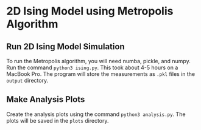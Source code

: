 # 2D Ising Model using Metropolis Algorithm

## Run 2D Ising Model Simulation
To run the Metropolis algorithm, you will need numba, pickle, and numpy. Run the command `python3 ising.py`. This took about 4-5 hours on a MacBook Pro. The program will store the measurements as `.pkl` files in the `output` directory.

## Make Analysis Plots
Create the analysis plots using the command `python3 analysis.py`. The plots will be saved in the `plots` directory.